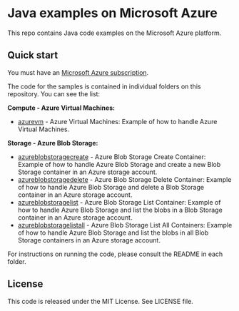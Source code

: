 # Java examples on Microsoft Azure

This repo contains Java code examples on the Microsoft Azure platform.




## Quick start

You must have an [Microsoft Azure subscription](https://azure.microsoft.com/).

The code for the samples is contained in individual folders on this repository. You can see the list:

**Compute - Azure Virtual Machines:**
* [azurevm](/azurevm) - Azure Virtual Machines: Example of how to handle Azure Virtual Machines.

**Storage - Azure Blob Storage:**
* [azureblobstoragecreate](/azureblobstoragecreate) - Azure Blob Storage Create Container: Example of how to handle Azure Blob Storage and
create a new Blob Storage container in an Azure storage account.
* [azureblobstoragedelete](/azureblobstoragedelete) - Azure Blob Storage Delete Container: Example of how to handle Azure Blob Storage and
delete a Blob Storage container in an Azure storage account.
* [azureblobstoragelist](/azureblobstoragelist) - Azure Blob Storage List Container: Example of how to handle Azure Blob Storage and
list the blobs in a Blob Storage container in an Azure storage account.
* [azureblobstoragelistall](/azureblobstoragelistall) - Azure Blob Storage List All Containers: Example of how to handle Azure Blob Storage and
list the blobs in all Blob Storage containers in an Azure storage account.

For instructions on running the code, please consult the README in each folder. 




## License

This code is released under the MIT License. See LICENSE file.
